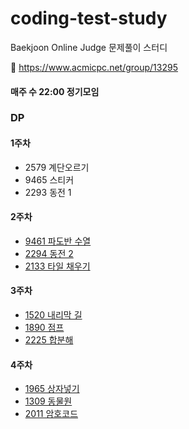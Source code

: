 # coding-test-study
Baekjoon Online Judge 문제풀이 스터디

🔗 https://www.acmicpc.net/group/13295

#### 매주 수 22:00 정기모임

### DP
#### 1주차

- 2579 계단오르기
- 9465 스티커
- 2293 동전 1

#### 2주차

- [9461 파도반 수열](https://www.acmicpc.net/problem/9461)
- [2294 동전 2](https://www.acmicpc.net/problem/2294)
- [2133 타일 채우기](https://www.acmicpc.net/problem/2133)

#### 3주차

- [1520 내리막 길](https://www.acmicpc.net/problem/1520)
- [1890 점프](https://www.acmicpc.net/problem/1890)
- [2225 합분해](https://www.acmicpc.net/problem/2225)

#### 4주차

- [1965 상자넣기](https://www.acmicpc.net/problem/1965)
- [1309 동물원](https://www.acmicpc.net/problem/1309)
- [2011 암호코드](https://www.acmicpc.net/problem/2011)

